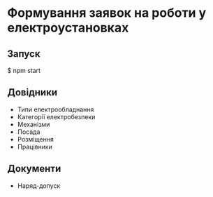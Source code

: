 # Формування заявок на роботи у електроустановках
## Запуск

$ npm start

## Довідники

* Типи електрообладнання
* Категорії електробезпеки
* Механізми
* Посада
* Розміщення
* Працівники

## Документи

* Наряд-допуск